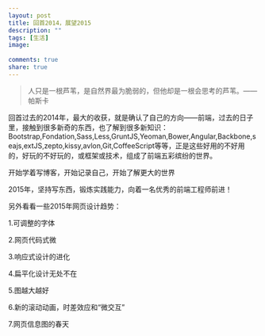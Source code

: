 ```yaml
---
layout: post
title: 回首2014，展望2015
description: ""
tags: [生活]
image:
  
comments: true
share: true
---
```


> 人只是一根芦苇，是自然界最为脆弱的，但他却是一根会思考的芦苇。——帕斯卡

回首过去的2014年，最大的收获，就是确认了自己的方向——前端，过去的日子里，接触到很多新奇的东西，也了解到很多新知识：
Bootstrap,Fondation,Sass,Less,GruntJS,Yeoman,Bower,Angular,Backbone,seajs,extJS,zepto,kissy,avlon,Git,CoffeeScript等等，正是这些好用的不好用的，好玩的不好玩的，或框架或技术，组成了前端五彩缤纷的世界。

<!-- more -->

开始学着写博客，开始记录自己，开始了解更大的世界

2015年，坚持写东西，锻炼实践能力，向着一名优秀的前端工程师前进！

另外看看一些2015年网页设计趋势：

1.可调整的字体

2.网页代码式微

3.响应式设计的进化

4.扁平化设计无处不在

5.图越大越好

6.新的滚动动画，时差效应和“微交互”

7.网页信息图的春天